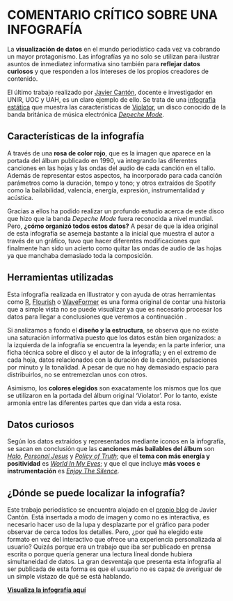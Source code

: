 # COMENTARIO CRÍTICO SOBRE UNA INFOGRAFÍA

La **visualización de datos** en el mundo periodístico cada vez va cobrando un mayor protagonismo. Las infografías ya no solo se utilizan para ilustrar asuntos de inmediatez informativa sino también para **reflejar datos curiosos** y que responden a los intereses de los propios creadores de contenido.

El último trabajo realizado por [Javier Cantón](https://www.linkedin.com/in/javicanton/?originalSubdomain=es), docente e investigador en UNIR, UOC y UAH, es un claro ejemplo de ello. Se trata de una [infografía estática](https://www.linkedin.com/feed/update/urn:li:activity:6907445901636571136/) que muestra las características de [Violator](https://es.wikipedia.org/wiki/Violator_(%C3%A1lbum)), un disco conocido de la banda británica de música electrónica [_Depeche Mode_](http://www.depechemode.com/).

## Características de la infografía
A través de una **rosa de color rojo**, que es la imagen que aparece en la portada del álbum publicado en 1990, va integrando las diferentes canciones en las hojas y las ondas del audio de cada canción en el tallo. Además de representar estos aspectos, ha incorporado para cada canción parámetros como la  duración, tempo y tono; y otros extraídos de Spotify como la bailabilidad, valencia, energía, expresión, instrumentalidad y acústica.

Gracias a ellos ha podido realizar un profundo estudio acerca de este disco que hizo que la banda _Depeche Mode_ fuera reconocida a nivel mundial. Pero, **¿cómo organizó todos estos datos?** A pesar de que la idea original de esta infografía se asemeja bastante a la inicial que muestra el autor a través de un gráfico, tuvo que hacer diferentes modificaciones que finalmente han sido un acierto como quitar las ondas de audio de las hojas ya que manchaba demasiado toda la composición.


## Herramientas utilizadas
Esta infografía realizada en Illustrator y con ayuda de otras herramientas como [R](https://www.r-project.org/), [Flourish](https://app.flourish.studio/login) o [WaveFormer](https://www.misha.studio/waveformer/) es una forma original de contar una historia que a simple vista no se puede visualizar ya que es necesario procesar los datos para llegar a conclusiones que veremos a continuación  .

Si analizamos a fondo el **diseño y la estructura**, se observa que no existe una saturación informativa puesto que los datos están bien organizados: a la izquierda de la infografía se encuentra la leyenda; en la parte inferior, una ficha técnica sobre el disco y el autor de la infografía; y en el extremo de cada hoja, datos relacionados con la duración de la canción, pulsaciones por minuto y la tonalidad. A pesar de que no hay demasiado espacio para distribuirlos, no se entremezclan unos con otros.

Asimismo, los **colores elegidos** son exacatamente los mismos que los que se utilizaron en la portada del álbum original ‘Violator’. Por lo tanto, existe armonía entre las diferentes partes que dan vida a esta rosa.


## Datos curiosos
Según los datos extraídos y representados mediante iconos en la infografía, se sacan en conclusión que las **canciones más bailables del álbum** son [_Halo_](https://www.youtube.com/watch?v=iEH4eqtK8SU), [_Personal Jesus_](https://www.youtube.com/watch?v=u1xrNaTO1bI) y [_Policy of Truth_](https://www.youtube.com/watch?v=M2VBmHOYpV8); que el **tema con más energía y positividad** es [_World In My Eyes_](https://www.youtube.com/watch?v=KzqWe7uYo_A); y que el que incluye **más voces e instrumentación** es [_Enjoy The Silence_](https://www.youtube.com/watch?v=aGSKrC7dGcY).


## ¿Dónde se puede localizar la infografía?
Este trabajo periodístico se encuentra alojado en el [propio blog](https://javiercanton.com/) de Javier Cantón. Está insertada a modo de imagen y como no es interactiva, es necesario hacer uso de la lupa y desplazarte por el gráfico para poder observar de cerca todos los detalles. Pero, ¿por qué ha elegido este formato en vez del interactivo que ofrece una experiencia personalizada al usuario? Quizás porque era un trabajo  que iba ser publicado en prensa escrita o porque quería generar una lectura líneal donde hubiera simultaneidad de datos. La gran desventaja que presenta esta infografía al ser publicada de esta forma es que el usuario no es capaz de averiguar de un simple vistazo de qué se está hablando.  

**[Visualiza la infografía aquí](https://www.instagram.com/p/Ca1ix67IWxI/?utm_medium=copy_link)**
